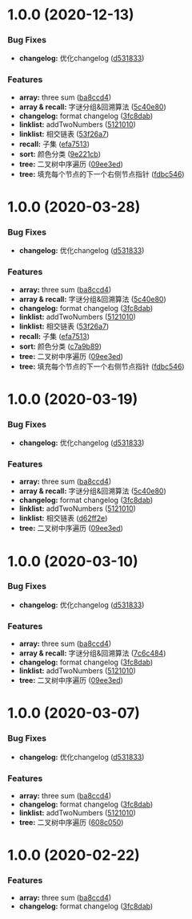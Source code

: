 # 1.0.0 (2020-12-13)


### Bug Fixes

* **changelog:** 优化changelog ([d531833](https://github.com/Jennifer-Liuu/algorithms/commit/d5318332d237b38a84a333d4cae78acff08d2234))


### Features

* **array:** three sum ([ba8ccd4](https://github.com/Jennifer-Liuu/algorithms/commit/ba8ccd415e6e80d1adac5e1e83e7af8cdedf6faa))
* **array & recall:** 字谜分组&回溯算法 ([5c40e80](https://github.com/Jennifer-Liuu/algorithms/commit/5c40e809d12901aa357f32273bb61b65d1a5d6d5))
* **changelog:** format changelog ([3fc8dab](https://github.com/Jennifer-Liuu/algorithms/commit/3fc8dab84b4a15a02d95508ed3701d2e9436c0d5))
* **linklist:** addTwoNumbers ([5121010](https://github.com/Jennifer-Liuu/algorithms/commit/5121010b1c01596e551006a84926a0b7a8ca8ee7))
* **linklist:** 相交链表 ([53f26a7](https://github.com/Jennifer-Liuu/algorithms/commit/53f26a7dec25cf811e9b97e7faa83c30abb11ab6))
* **recall:** 子集 ([efa7513](https://github.com/Jennifer-Liuu/algorithms/commit/efa75135531558260a05aff6ae528b6d98c59f4b))
* **sort:** 颜色分类 ([9e221cb](https://github.com/Jennifer-Liuu/algorithms/commit/9e221cb4fbe1033c73ab2a761fc7e65de729980b))
* **tree:** 二叉树中序遍历 ([09ee3ed](https://github.com/Jennifer-Liuu/algorithms/commit/09ee3edcc327e32ae10ea2571414c52a6e81582e))
* **tree:** 填充每个节点的下一个右侧节点指针 ([fdbc546](https://github.com/Jennifer-Liuu/algorithms/commit/fdbc5469f95f2039fa5dec3022120e42a88d07ae))



# 1.0.0 (2020-03-28)


### Bug Fixes

* **changelog:** 优化changelog ([d531833](https://github.com/Jennifer-Liuu/algorithms/commit/d5318332d237b38a84a333d4cae78acff08d2234))


### Features

* **array:** three sum ([ba8ccd4](https://github.com/Jennifer-Liuu/algorithms/commit/ba8ccd415e6e80d1adac5e1e83e7af8cdedf6faa))
* **array & recall:** 字谜分组&回溯算法 ([5c40e80](https://github.com/Jennifer-Liuu/algorithms/commit/5c40e809d12901aa357f32273bb61b65d1a5d6d5))
* **changelog:** format changelog ([3fc8dab](https://github.com/Jennifer-Liuu/algorithms/commit/3fc8dab84b4a15a02d95508ed3701d2e9436c0d5))
* **linklist:** addTwoNumbers ([5121010](https://github.com/Jennifer-Liuu/algorithms/commit/5121010b1c01596e551006a84926a0b7a8ca8ee7))
* **linklist:** 相交链表 ([53f26a7](https://github.com/Jennifer-Liuu/algorithms/commit/53f26a7dec25cf811e9b97e7faa83c30abb11ab6))
* **recall:** 子集 ([efa7513](https://github.com/Jennifer-Liuu/algorithms/commit/efa75135531558260a05aff6ae528b6d98c59f4b))
* **sort:** 颜色分类 ([c7a9b89](https://github.com/Jennifer-Liuu/algorithms/commit/c7a9b8959416047b7667278309061d726cfd38ce))
* **tree:** 二叉树中序遍历 ([09ee3ed](https://github.com/Jennifer-Liuu/algorithms/commit/09ee3edcc327e32ae10ea2571414c52a6e81582e))
* **tree:** 填充每个节点的下一个右侧节点指针 ([fdbc546](https://github.com/Jennifer-Liuu/algorithms/commit/fdbc5469f95f2039fa5dec3022120e42a88d07ae))



# 1.0.0 (2020-03-19)


### Bug Fixes

* **changelog:** 优化changelog ([d531833](https://github.com/Jennifer-Liuu/algorithms/commit/d5318332d237b38a84a333d4cae78acff08d2234))


### Features

* **array:** three sum ([ba8ccd4](https://github.com/Jennifer-Liuu/algorithms/commit/ba8ccd415e6e80d1adac5e1e83e7af8cdedf6faa))
* **array & recall:** 字谜分组&回溯算法 ([5c40e80](https://github.com/Jennifer-Liuu/algorithms/commit/5c40e809d12901aa357f32273bb61b65d1a5d6d5))
* **changelog:** format changelog ([3fc8dab](https://github.com/Jennifer-Liuu/algorithms/commit/3fc8dab84b4a15a02d95508ed3701d2e9436c0d5))
* **linklist:** addTwoNumbers ([5121010](https://github.com/Jennifer-Liuu/algorithms/commit/5121010b1c01596e551006a84926a0b7a8ca8ee7))
* **linklist:** 相交链表 ([d62ff2e](https://github.com/Jennifer-Liuu/algorithms/commit/d62ff2e48801f62362b1caf1ada9d0735708c470))
* **tree:** 二叉树中序遍历 ([09ee3ed](https://github.com/Jennifer-Liuu/algorithms/commit/09ee3edcc327e32ae10ea2571414c52a6e81582e))



# 1.0.0 (2020-03-10)


### Bug Fixes

* **changelog:** 优化changelog ([d531833](https://github.com/Jennifer-Liuu/algorithms/commit/d5318332d237b38a84a333d4cae78acff08d2234))


### Features

* **array:** three sum ([ba8ccd4](https://github.com/Jennifer-Liuu/algorithms/commit/ba8ccd415e6e80d1adac5e1e83e7af8cdedf6faa))
* **array & recall:** 字谜分组&回溯算法 ([7c6c484](https://github.com/Jennifer-Liuu/algorithms/commit/7c6c484d7e5a4ce57a5573777132f51f281d75e9))
* **changelog:** format changelog ([3fc8dab](https://github.com/Jennifer-Liuu/algorithms/commit/3fc8dab84b4a15a02d95508ed3701d2e9436c0d5))
* **linklist:** addTwoNumbers ([5121010](https://github.com/Jennifer-Liuu/algorithms/commit/5121010b1c01596e551006a84926a0b7a8ca8ee7))
* **tree:** 二叉树中序遍历 ([09ee3ed](https://github.com/Jennifer-Liuu/algorithms/commit/09ee3edcc327e32ae10ea2571414c52a6e81582e))



# 1.0.0 (2020-03-07)


### Bug Fixes

* **changelog:** 优化changelog ([d531833](https://github.com/Jennifer-Liuu/algorithms/commit/d5318332d237b38a84a333d4cae78acff08d2234))


### Features

* **array:** three sum ([ba8ccd4](https://github.com/Jennifer-Liuu/algorithms/commit/ba8ccd415e6e80d1adac5e1e83e7af8cdedf6faa))
* **changelog:** format changelog ([3fc8dab](https://github.com/Jennifer-Liuu/algorithms/commit/3fc8dab84b4a15a02d95508ed3701d2e9436c0d5))
* **linklist:** addTwoNumbers ([5121010](https://github.com/Jennifer-Liuu/algorithms/commit/5121010b1c01596e551006a84926a0b7a8ca8ee7))
* **tree:** 二叉树中序遍历 ([608c050](https://github.com/Jennifer-Liuu/algorithms/commit/608c050ca8f45e9d9e731c74e6b9ac92c70fbb14))



# 1.0.0 (2020-02-22)


### Features

* **array:** three sum ([ba8ccd4](https://github.com/Jennifer-Liuu/algorithms/commit/ba8ccd415e6e80d1adac5e1e83e7af8cdedf6faa))
* **changelog:** format changelog ([3fc8dab](https://github.com/Jennifer-Liuu/algorithms/commit/3fc8dab84b4a15a02d95508ed3701d2e9436c0d5))



